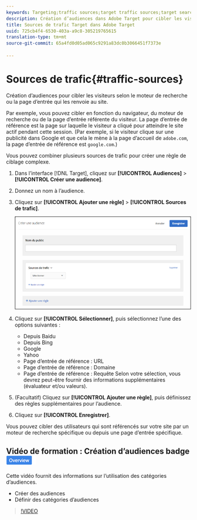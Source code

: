 ```yaml
---
keywords: Targeting;traffic sources;target traffic sources;target search engine;search engine;landing page;target landing page;referring landing page
description: Création d’audiences dans Adobe Target pour cibler les visiteurs en fonction du moteur de recherche ou de la page d’entrée qui les renvoie à votre site.
title: Sources de trafic Target dans Adobe Target
uuid: 725cb4f4-6530-403a-a9c8-305219765615
translation-type: tm+mt
source-git-commit: 65a4fd0d05ad065c9291a83dc0b3066451f7373e

---
```



# Sources de trafic{#traffic-sources}

Création d’audiences pour cibler les visiteurs selon le moteur de recherche ou la page d’entrée qui les renvoie au site.

Par exemple, vous pouvez cibler en fonction du navigateur, du moteur de recherche ou de la page d’entrée référente du visiteur. La page d’entrée de référence est la page sur laquelle le visiteur a cliqué pour atteindre le site actif pendant cette session. (Par exemple, si le visiteur clique sur une publicité dans Google et que cela le mène à la page d’accueil de `adobe.com`, la page d’entrée de référence est `google.com`.)

Vous pouvez combiner plusieurs sources de trafic pour créer une règle de ciblage complexe.

1. Dans l’interface [!DNL Target], cliquez sur **[!UICONTROL Audiences]** > **[!UICONTROL Créer une audience]**.
1. Donnez un nom à l’audience.
1. Cliquez sur **[!UICONTROL Ajouter une règle]** > **[!UICONTROL Sources de trafic]**.

   ![](assets/target_traffic_source.png)

1. Cliquez sur **[!UICONTROL Sélectionner]**, puis sélectionnez l’une des options suivantes :

   * Depuis Baidu
   * Depuis Bing
   * Google
   * Yahoo
   * Page d’entrée de référence : URL
   * Page d’entrée de référence : Domaine
   * Page d’entrée de référence : Requête
   Selon votre sélection, vous devrez peut-être fournir des informations supplémentaires (évaluateur et/ou valeurs).

1. (Facultatif) Cliquez sur **[!UICONTROL Ajouter une règle]**, puis définissez des règles supplémentaires pour l’audience.
1. Cliquez sur **[!UICONTROL Enregistrer]**.

Vous pouvez cibler des utilisateurs qui sont référencés sur votre site par un moteur de recherche spécifique ou depuis une page d’entrée spécifique.

## Vidéo de formation : Création d’audiences badge ![Aperçu](/help/assets/overview.png)

Cette vidéo fournit des informations sur l’utilisation des catégories d’audiences.

* Créer des audiences
* Définir des catégories d’audiences

>[!VIDEO](https://video.tv.adobe.com/v/17392)
